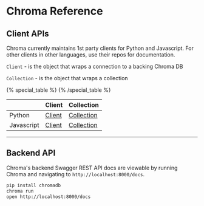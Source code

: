 # Chroma Reference

## Client APIs

Chroma currently maintains 1st party clients for Python and Javascript. For other clients in other languages, use their repos for documentation.

`Client` - is the object that wraps a connection to a backing Chroma DB

`Collection` - is the object that wraps a collection


{% special_table %}
{% /special_table %}

|              | Client                | Collection                        |
|--------------|-----------------------|-----------------------------------|
| Python | [Client](./python/client) | [Collection](./python/collection) |
| Javascript | [Client](./js/client) | [Collection](./js/collection)  |

***

## Backend API

Chroma's backend Swagger REST API docs are viewable by running Chroma and navigating to `http://localhost:8000/docs`.

```bash
pip install chromadb
chroma run
open http://localhost:8000/docs
```
